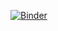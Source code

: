 [![Binder](https://mybinder.org/badge_logo.svg)](https://mybinder.org/v2/gh/leredpat/CS590/CS590_R)
